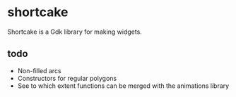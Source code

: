 # shortcake

Shortcake is a Gdk library for making widgets.

## todo

- Non-filled arcs
- Constructors for regular polygons
- See to which extent functions can be merged with the animations library
